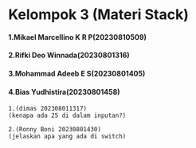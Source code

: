 # Kelompok 3 (Materi Stack)
#### 1.Mikael Marcellino K R P(20230810509)
#### 2.Rifki Deo Winnada(20230801316)
#### 3.Mohammad Adeeb E S(20230801405)
#### 4.Bias Yudhistira(20230801458)

```
1.(dimas 202308011317)
(kenapa ada 25 di dalam inputan?)

2.(Ronny Boni 20230801430)
(jelaskan apa yang ada di switch)
```